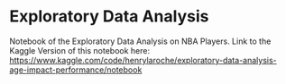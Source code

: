 # Exploratory Data Analysis
Notebook of the Exploratory Data Analysis on NBA Players.
Link to the Kaggle Version of this notebook here:
https://www.kaggle.com/code/henrylaroche/exploratory-data-analysis-age-impact-performance/notebook
